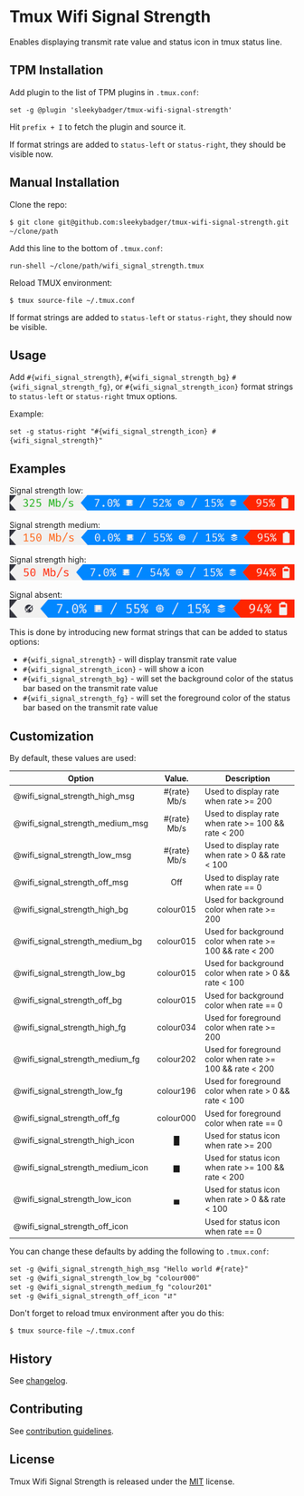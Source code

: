 # Tmux Wifi Signal Strength

Enables displaying transmit rate value and status icon in tmux status line.

## TPM Installation

Add plugin to the list of TPM plugins in `.tmux.conf`:

```
set -g @plugin 'sleekybadger/tmux-wifi-signal-strength'
```

Hit `prefix + I` to fetch the plugin and source it.

If format strings are added to `status-left` or `status-right`, they should be visible now.

## Manual Installation

Clone the repo:

```
$ git clone git@github.com:sleekybadger/tmux-wifi-signal-strength.git ~/clone/path
```

Add this line to the bottom of `.tmux.conf`:

```
run-shell ~/clone/path/wifi_signal_strength.tmux
```

Reload TMUX environment:

```
$ tmux source-file ~/.tmux.conf
```

If format strings are added to `status-left` or `status-right`, they should now be visible.

## Usage

Add `#{wifi_signal_strength}`, `#{wifi_signal_strength_bg}` `#{wifi_signal_strength_fg}`, or
`#{wifi_signal_strength_icon}` format strings to `status-left` or `status-right` tmux options.

Example:

```
set -g status-right "#{wifi_signal_strength_icon} #{wifi_signal_strength}"
```

## Examples

Signal strength low:<br />
![signal strength low](/screenshots/wifi_signal_strength_high.png)

Signal strength medium:<br />
![signal strength medium](/screenshots/wifi_signal_strength_medium.png)

Signal strength high:<br />
![signal strength high](/screenshots/wifi_signal_strength_low.png)

Signal absent:<br />
![signal absent](/screenshots/wifi_signal_strength_off.png)

This is done by introducing new format strings that can be added to status options:
- `#{wifi_signal_strength}` - will display transmit rate value
- `#{wifi_signal_strength_icon}` - will show a icon
- `#{wifi_signal_strength_bg}` - will set the background color of the status bar based on the transmit rate value
- `#{wifi_signal_strength_fg}` - will set the foreground color of the status bar based on the transmit rate value

## Customization

By default, these values are used:

| Option                            | Value.        | Description                                              |
| --------------------------------- | :-----------: | -------------------------------------------------------- |
| @wifi_signal_strength_high_msg    | #{rate} Mb/s  | Used to display rate when rate >= 200                    |
| @wifi_signal_strength_medium_msg  | #{rate} Mb/s  | Used to display rate when rate >= 100 && rate < 200      |
| @wifi_signal_strength_low_msg     | #{rate} Mb/s  | Used to display rate when rate > 0 && rate < 100         |
| @wifi_signal_strength_off_msg     | Off           | Used to display rate when rate == 0                      |
| @wifi_signal_strength_high_bg     | colour015     | Used for background color when rate >= 200               |
| @wifi_signal_strength_medium_bg   | colour015     | Used for background color when rate >= 100 && rate < 200 |
| @wifi_signal_strength_low_bg      | colour015     | Used for background color when rate > 0 && rate < 100    |
| @wifi_signal_strength_off_bg      | colour015     | Used for background color when rate == 0                 |
| @wifi_signal_strength_high_fg     | colour034     | Used for foreground color when rate >= 200               |
| @wifi_signal_strength_medium_fg   | colour202     | Used for foreground color when rate >= 100 && rate < 200 |
| @wifi_signal_strength_low_fg      | colour196     | Used for foreground color when rate > 0 && rate < 100    |
| @wifi_signal_strength_off_fg      | colour000     | Used for foreground color when rate == 0                 |
| @wifi_signal_strength_high_icon   | █             | Used for status icon when rate >= 200                    |
| @wifi_signal_strength_medium_icon | ▆             | Used for status icon when rate >= 100 && rate < 200      |
| @wifi_signal_strength_low_icon    | ▄             | Used for status icon when rate > 0 && rate < 100         |
| @wifi_signal_strength_off_icon    |               | Used for status icon when rate == 0                      |

You can change these defaults by adding the following to `.tmux.conf`:

```
set -g @wifi_signal_strength_high_msg "Hello world #{rate}"
set -g @wifi_signal_strength_low_bg "colour000"
set -g @wifi_signal_strength_medium_fg "colour201"
set -g @wifi_signal_strength_off_icon "⮃"
```

Don't forget to reload tmux environment after you do this:

```
$ tmux source-file ~/.tmux.conf
```

## History

See [changelog](CHANGELOG.md).

## Contributing

See [contribution guidelines](CONTRIBUTING.md).

## License

Tmux Wifi Signal Strength is released under the [MIT](LICENSE.md) license.
